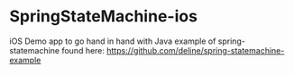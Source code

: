 # SpringStateMachine-ios

iOS Demo app to go hand in hand with Java example of spring-statemachine found here: https://github.com/deline/spring-statemachine-example
